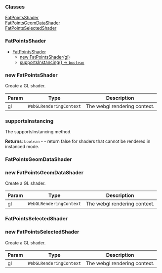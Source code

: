 ### Classes

<dl>
<dt><a href="#FatPointsShader">FatPointsShader</a></dt>
<dd></dd>
<dt><a href="#FatPointsGeomDataShader">FatPointsGeomDataShader</a></dt>
<dd></dd>
<dt><a href="#FatPointsSelectedShader">FatPointsSelectedShader</a></dt>
<dd></dd>
</dl>

<a name="FatPointsShader"></a>

### FatPointsShader


* [FatPointsShader](#FatPointsShader)
    * [new FatPointsShader(gl)](#new-FatPointsShader)
    * [supportsInstancing() ⇒ <code>boolean</code>](#supportsInstancing)

<a name="new_FatPointsShader_new"></a>

### new FatPointsShader
Create a GL shader.


| Param | Type | Description |
| --- | --- | --- |
| gl | <code>WebGLRenderingContext</code> | The webgl rendering context. |

<a name="FatPointsShader.supportsInstancing"></a>

### supportsInstancing
The supportsInstancing method.


**Returns**: <code>boolean</code> - - return false for shaders that cannot be rendered in instanced mode.  
<a name="FatPointsGeomDataShader"></a>

### FatPointsGeomDataShader

<a name="new_FatPointsGeomDataShader_new"></a>

### new FatPointsGeomDataShader
Create a GL shader.


| Param | Type | Description |
| --- | --- | --- |
| gl | <code>WebGLRenderingContext</code> | The webgl rendering context. |

<a name="FatPointsSelectedShader"></a>

### FatPointsSelectedShader

<a name="new_FatPointsSelectedShader_new"></a>

### new FatPointsSelectedShader
Create a GL shader.


| Param | Type | Description |
| --- | --- | --- |
| gl | <code>WebGLRenderingContext</code> | The webgl rendering context. |

